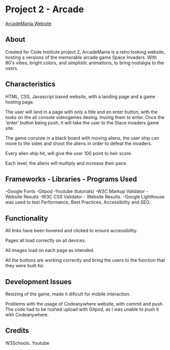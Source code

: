 # Project 2 - Arcade



[ArcadeMania Website](https://danylc91.github.io/project2-arcade/)



## About



Created for Code Institute project 2, ArcadeMania is a retro looking website, hosting a versions of the memorable arcade game Space Invaders. With 80's vibes, bright colors, and simplistic animations, to bring nostalgia to the users.


## Characteristics


HTML, CSS, Javascript based website, with a landing page and a game hosting page.

The user will land in a page with only a title and en enter button, with the looks on the all console videogames desing. Invintg them to enter. 
Once the 'enter' button being push, it will take the user to the Stace invaders game site.

The game consiste in a black board with moving aliens, the user ship can move to the sides and shoot the aliens in order to defeat the invaders.

Every alien ship hit, will give the user 100 point to heir score.

Each level, the aliens will multiply and increase their pace.


## Frameworks - Libraries - Programs Used

-Google Fonts
-Gitpod
-Youtube (tutorials)
-W3C Markup Validator - Website Results
-W3C CSS Validator - Website Results.
-Google Lighthouse was used to test Performance, Best Practices, Accessibility and SEO.



## Functionality



All links have been hovered and clicked to ensure accessibility.

Pages all load correctly on all devices.

All images load on each page as intended.

All the buttons are working correctly and bring the users to the function that they were built for.



## Development Issues

Resizing of the game, made it dificult for mobile interaction.

Problems with the usage of Codeanywhere website, with commit and push. The code had to be rushed upload with Gitpod, as I was unable to push it with Codeanywhere.

## Credits

W3Schools.
Youtube 